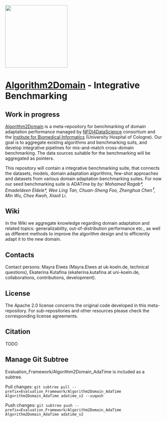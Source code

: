 <img src="https://github.com/user-attachments/assets/40befe73-d7d2-483b-9f19-b4a696d70915" width="200">

# [Algorithm2Domain](https://github.com/BI-K/Algorithm2Domain) - Integrative Benchmarking

## Work in progress
[Algorithm2Domain](https://github.com/BI-K/Algorithm2Domain) is  a meta-repository for benchmarking of domain adaptation performance managed by [NFDI4DataScience](https://www.nfdi4datascience.de/) consortium and the [Institute for Biomedical Informatics](https://bik.uni-koeln.de/) (University Hospital of Cologne).
Our goal is to aggregate existing algorithms and benchmarking suits, and develop integrative pipelines for mix-and-match cross-domain benchmarking. The data sources suitable for the benchmarking will be aggregated as pointers. 

This repository will contain a integrative benchmarking suite, that connects the datasets, models, domain adaptation algorithms, few-shot approaches and datasets from various domain adaptation benchmarking suites. 
For now our seed benchmarking suite is ADATime by *by: Mohamed Ragab\*, Emadeldeen Eldele\*,  Wee Ling Tan, Chuan-Sheng Foo, Zhenghua Chen<sup>&#9768;</sup>, Min Wu, Chee Kwoh, Xiaoli Li*.


## Wiki
In the Wiki we aggregate knowledge regarding domain adaptation and related topics: generalizability, out-of-distribution performance etc., as well as different methods to improve the algorithm design and to efficiently adapt it to the new domain.

## Contacts
Contact persons: Mayra Elwes (Mayra.Elwes at uk-koeln.de, technical questions), Ekaterina Kutafina (ekaterina.kutafina at uni-koeln.de, collaborations, contributions, development).

## License
The Apache 2.0 license concerns the original code developed in this meta-repository. For sub-repositories and other resources please check the corresponding license agreements.

## Citation
TODO


## Manage Git Subtree
Evaluation_Framework/Algorithm2Domain_AdaTime is included as a subtree.

Pull changes:
```git subtree pull --prefix=Evaluation_Framework/Algorithm2Domain_AdaTime Algorithm2Domain_AdaTime adatime_v2 --suqash```

Push changes:
```git subtree push --prefix=Evaluation_Framework/Algorithm2Domain_AdaTime Algorithm2Domain_AdaTime adatime_v2```